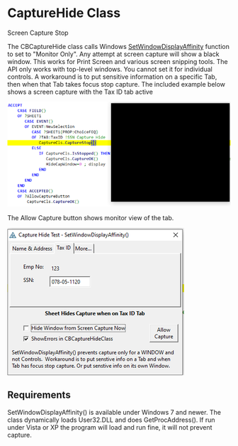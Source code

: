 # CaptureHide Class
 Screen Capture Stop

The CBCaptureHide class calls Windows [SetWindowDisplayAffinity](https://docs.microsoft.com/en-us/windows/win32/api/winuser/nf-winuser-setwindowdisplayaffinity) function to set to "Monitor Only". Any attempt at screen capture will show a black window. This works for Print Screen and various screen snipping tools.
The API only works with top-level windows. You cannot set it for individual controls. A workaround is to put sensitive information on a specific Tab, then when that Tab takes focus stop capture. 
The included example below shows a screen capture with the Tax ID tab active

![capture](readme_caphide.png)

The Allow Capture button shows monitor view of the tab.

![capture](readme_capok.png)

## Requirements
SetWindowDisplayAffinity() is available under Windows 7 and newer. The class dynamically loads User32.DLL and does GetProcAddress(). If run under Vista or XP the program will load and run fine, it will not prevent capture.
